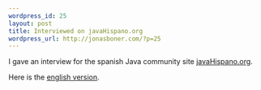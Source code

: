 ```yaml
--- 
wordpress_id: 25
layout: post
title: Interviewed on javaHispano.org
wordpress_url: http://jonasboner.com/?p=25
---
```

<p />
I gave an interview for the spanish Java community site <a href="http://www.javahispano.org/canyamo.action">javaHispano.org</a>. 

<p />
Here is the <a href="http://www.javahispano.org/text.viewer.action?file=jonas_en">english version</a>.
<p />
